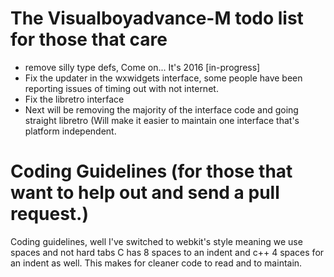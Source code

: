 # The Visualboyadvance-M todo list for those that care

 * remove silly type defs, Come on... It's 2016 [in-progress]
 * Fix the updater in the wxwidgets interface, some people have been reporting issues of timing out with not internet.
 * Fix the libretro interface
 * Next will be removing the majority of the interface code and going straight libretro (Will make it easier to maintain one interface that's platform independent.

# Coding Guidelines (for those that want to help out and send a pull request.)

Coding guidelines, well I've switched to webkit's style meaning we use spaces and not hard tabs
C has 8 spaces to an indent and c++ 4 spaces for an indent as well. This makes for cleaner code to read and to maintain. 
